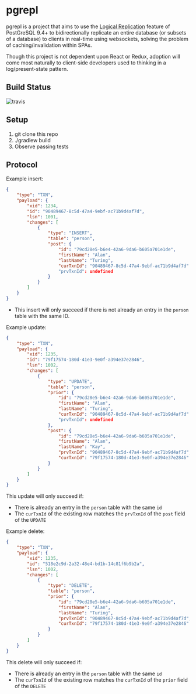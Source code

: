 # pgrepl

pgrepl is a project that aims to use the [Logical Replication](https://jdbc.postgresql.org/documentation/head/replication.html) feature of PostGreSQL 9.4+ to bidirectionally replicate an entire database (or subsets of a database) to clients in real-time using websockets, solving the problem of caching/invalidation within SPAs.

Though this project is not dependent upon React or Redux, adoption will come most naturally to client-side developers used to thinking in a log/present-state pattern.

## Build Status

![travis](https://travis-ci.org/bgard6977/pgrepl.svg?branch=master)

## Setup

1. git clone this repo
1. ./gradlew build
1. Observe passing tests

## Protocol

Example insert:

```JSON
{
    "type": "TXN",
    "payload": {
        "xid": 1234,
        "id": "90489467-8c5d-47a4-9ebf-ac71b9d4af7d",
        "lsn": 1001,
        "changes": [
            {
                "type": "INSERT",
                "table": "person",
                "post": {
                    "id": "79cd28e5-b6e4-42a6-9da6-b605a701e1de",
                    "firstName": "Alan",
                    "lastName": "Turing",
                    "curTxnId": "90489467-8c5d-47a4-9ebf-ac71b9d4af7d"
                    "prvTxnId": undefined  
                }
            }
        ]
    }
}
```

* This insert will only succeed if there is not already an entry in the `person` table with the same ID. 

Example update:

```JSON
{
    "type": "TXN",
    "payload": {
        "xid": 1235,
        "id": "79f17574-180d-41e3-9e0f-a394e37e2846",
        "lsn": 1002,
        "changes": [
            {
                "type": "UPDATE",
                "table": "person",
                "prior": {
                    "id": "79cd28e5-b6e4-42a6-9da6-b605a701e1de",
                    "firstName": "Alan",
                    "lastName": "Turing",
                    "curTxnId": "90489467-8c5d-47a4-9ebf-ac71b9d4af7d"  
                    "prvTxnId": undefined  
                },
                "post": {
                    "id": "79cd28e5-b6e4-42a6-9da6-b605a701e1de",
                    "firstName": "Alan",
                    "lastName": "Kay",
                    "prvTxnId": "90489467-8c5d-47a4-9ebf-ac71b9d4af7d",
                    "curTxnId": "79f17574-180d-41e3-9e0f-a394e37e2846"  
                }
            }
        ]
    }
}
```

This update will only succeed if:
* There is already an entry in the `person` table with the same `id`
* The `curTxnId` of the existing row matches the `prvTxnId` of the `post` field of the `UPDATE` 

Example delete:

```JSON
{
    "type": "TXN",
    "payload": {
        "xid": 1235,
        "id": "518e2c9d-2a32-48e4-bd1b-14c81f6b9b2a",
        "lsn": 1002,
        "changes": [
            {
                "type": "DELETE",
                "table": "person",
                "prior": {
                    "id": "79cd28e5-b6e4-42a6-9da6-b605a701e1de",
                    "firstName": "Alan",
                    "lastName": "Turing",
                    "prvTxnId": "90489467-8c5d-47a4-9ebf-ac71b9d4af7d",
                    "curTxnId": "79f17574-180d-41e3-9e0f-a394e37e2846"  
                }
            }
        ]
    }
}
```

This delete will only succeed if:
* There is already an entry in the `person` table with the same `id`
* The `curTxnId` of the existing row matches the `curTxnId` of the `prior` field of the `DELETE` 
